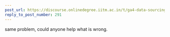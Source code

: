 ```yaml
---
post_url: https://discourse.onlinedegree.iitm.ac.in/t/ga4-data-sourcing-discussion-thread-tds-jan-2025/165959/306
reply_to_post_number: 291
---
```

same problem, could anyone help what is wrong.